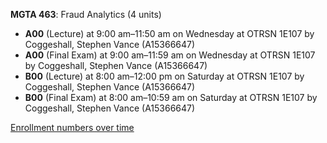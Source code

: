 **MGTA 463**: Fraud Analytics (4 units)

- **A00** (Lecture) at 9:00 am–11:50 am on Wednesday at OTRSN 1E107 by Coggeshall, Stephen Vance (A15366647)
- **A00** (Final Exam) at 9:00 am–11:59 am on Wednesday at OTRSN 1E107 by Coggeshall, Stephen Vance (A15366647)
- **B00** (Lecture) at 8:00 am–12:00 pm on Saturday at OTRSN 1E107 by Coggeshall, Stephen Vance (A15366647)
- **B00** (Final Exam) at 8:00 am–10:59 am on Saturday at OTRSN 1E107 by Coggeshall, Stephen Vance (A15366647)

[Enrollment numbers over time](./MGTA463.tsv)
